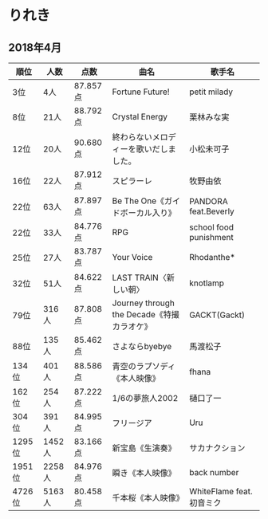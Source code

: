 # りれき

## 2018年4月

|順位|人数|点数|曲名|歌手名|
|---|---|---|---|---|
|3位|4人|87.857点|Fortune Future!|petit milady|
|8位|21人|88.792点|Crystal Energy|栗林みな実|
|12位|20人|90.680点|終わらないメロディーを歌いだしました。|小松未可子|
|16位|22人|87.912点|スピラーレ|牧野由依|
|22位|63人|87.897点|Be The One《ガイドボーカル入り》|PANDORA feat.Beverly|
|22位|33人|84.776点|RPG|school food punishment|
|25位|27人|83.787点|Your Voice|Rhodanthe*|
|32位|51人|84.622点|LAST TRAIN〈新しい朝〉|knotlamp|
|79位|316人|87.808点|Journey through the Decade《特撮カラオケ》|GACKT(Gackt)|
|88位|135人|85.462点|さよならbyebye|馬渡松子|
|134位|401人|88.586点|青空のラプソディ《本人映像》|fhana|
|162位|254人|87.222点|1/6の夢旅人2002|樋口了一|
|304位|391人|84.995点|フリージア|Uru|
|1295位|1452人|83.166点|新宝島《生演奏》|サカナクション|
|1951位|2258人|84.976点|瞬き《本人映像》|back number|
|4726位|5163人|80.458点|千本桜《本人映像》|WhiteFlame feat.初音ミク|
